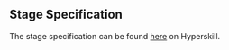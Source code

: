 ## Stage Specification

The stage specification can be found [here](https://hyperskill.org/projects/174/stages/897/implement) on Hyperskill.